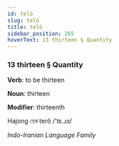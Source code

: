 ```yaml
---
id: telö
slug: telö
title: telö
sidebar_position: 265
hoverText: 13 thirteen § Quantity
---
```


### 13 thirteen § Quantity

**Verb**: to be thirteen

**Noun**: thirteen

**Modifier**: thirteenth

Hajong তেৰ terô /'tɛ.ɹɔ/

*Indo-Iranian Language Family*